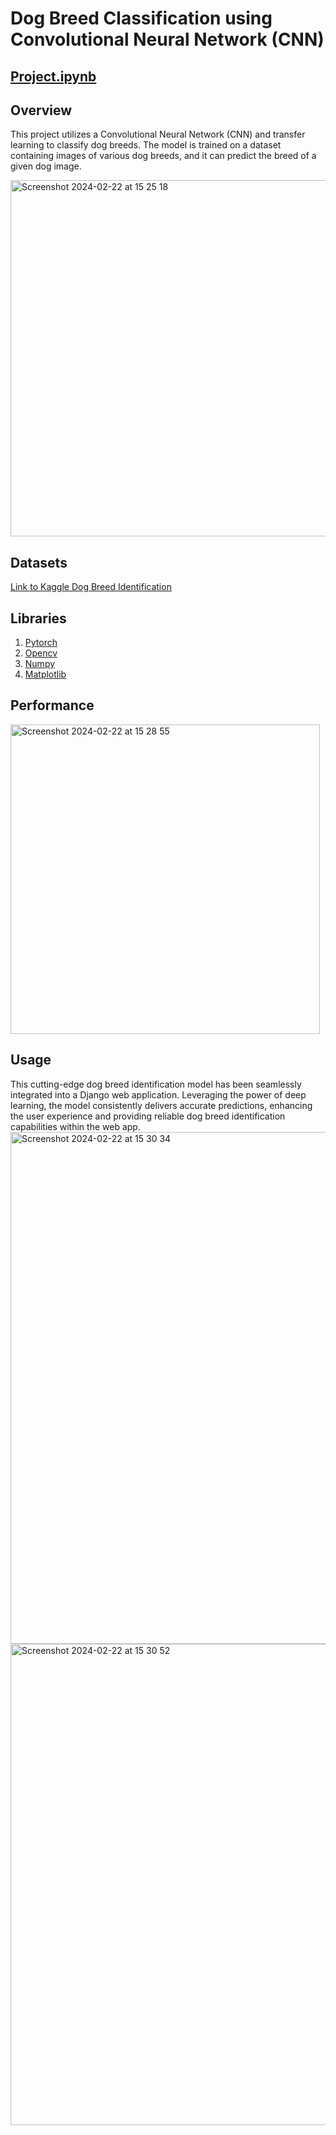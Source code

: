 # Dog Breed Classification using Convolutional Neural Network (CNN)
## [Project.ipynb](https://github.com/dubemmmm/Convolutional-Neural-Network/blob/main/Project.ipynb)
## Overview
This project utilizes a Convolutional Neural Network (CNN) and transfer learning to classify dog breeds. The model is trained on a dataset containing images of various dog breeds, and it can predict the breed of a given dog image.

<img width="570" alt="Screenshot 2024-02-22 at 15 25 18" src="https://github.com/dubemmmm/Convolutional-Neural-Network/assets/101866658/f66c4da1-e327-4d45-99f1-e2c2627e49d9">

## Datasets
[Link to Kaggle Dog Breed Identification](https://www.kaggle.com/c/dog-breed-identification/overview)

## Libraries
1. [Pytorch](https://pytorch.org/)
2. [Opencv](https://opencv.org/)
3. [Numpy](https://numpy.org/doc/stable/)
4. [Matplotlib](https://matplotlib.org/)

## Performance
<img width="495" alt="Screenshot 2024-02-22 at 15 28 55" src="https://github.com/dubemmmm/Convolutional-Neural-Network/assets/101866658/5e160d81-60d6-45ff-87c1-592e4f897757">

## Usage
This cutting-edge dog breed identification model has been seamlessly integrated into a Django web application. Leveraging the power of deep learning, the model consistently delivers accurate predictions, enhancing the user experience and providing reliable dog breed identification capabilities within the web app.
<img width="819" alt="Screenshot 2024-02-22 at 15 30 34" src="https://github.com/dubemmmm/Convolutional-Neural-Network/assets/101866658/7b599d2f-056f-4351-ba34-222d2fd2faa2">
<img width="770" alt="Screenshot 2024-02-22 at 15 30 52" src="https://github.com/dubemmmm/Convolutional-Neural-Network/assets/101866658/2ff2f3af-63bc-46b1-8c55-207faeafdc52">

